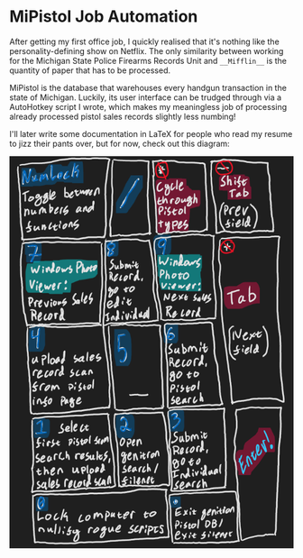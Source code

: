 # MiPistol Job Automation

After getting my first office job, I quickly realised that it's nothing like the personality-defining show on Netflix. The only similarity between working for the Michigan State Police Firearms Records Unit and `__Mifflin__` is the quantity of paper that has to be processed.

MiPistol is the database that warehouses every handgun transaction in the state of Michigan. Luckily, its user interface can be trudged through via a AutoHotkey script I wrote, which makes my meaningless job of processing already processed pistol sales records slightly less numbing!

I'll later write some documentation in LaTeX for people who read my resume to jizz their pants over, but for now, check out this diagram:

![Numpad Diagram](./docs/numpad_diagram.png)
